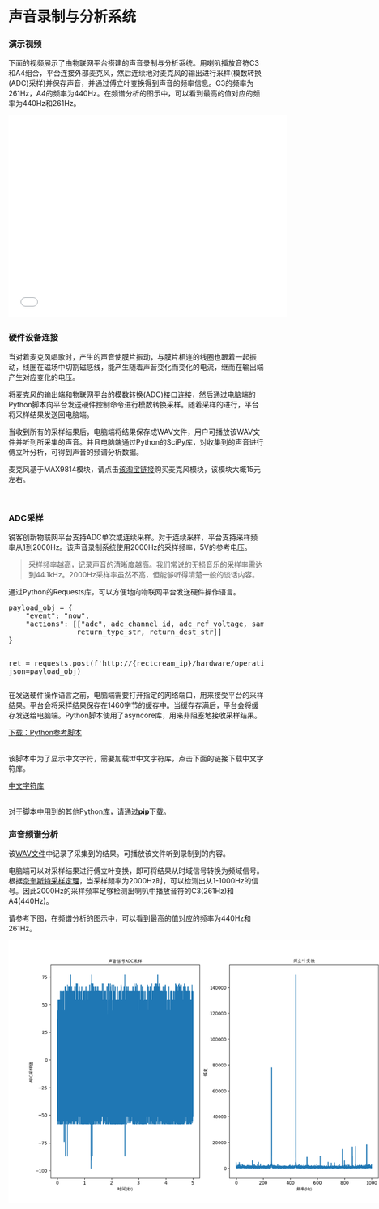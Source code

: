 <h1>声音录制与分析系统</h1>
<h3>演示视频</h3>
<p>下面的视频展示了由物联网平台搭建的声音录制与分析系统。用喇叭播放音符C3和A4组合，平台连接外部麦克风，然后连续地对麦克风的输出进行采样(模数转换(ADC)采样)并保存声音，并通过傅立叶变换得到声音的频率信息。C3的频率为261Hz，A4的频率为440Hz。在频谱分析的图示中，可以看到最高的值对应的频率为440Hz和261Hz。</p>
<iframe src="//player.bilibili.com/player.html?aid=600597188&bvid=BV15B4y1H71o&cid=763172812&page=1&danmaku=0" scrolling="no" border="0" frameborder="no" framespacing="0" allowfullscreen="true" width="550" height="400"> </iframe>

<h3>硬件设备连接</h3>
<div class="demos-content-paragraph">
<p>当对着麦克风唱歌时，产生的声音使膜片振动，与膜片相连的线圈也跟着一起振动，线圈在磁场中切割磁感线，能产生随着声音变化而变化的电流，继而在输出端产生对应变化的电压。</p>
<p>将麦克风的输出端和物联网平台的模数转换(ADC)接口连接，然后通过电脑端的Python脚本向平台发送硬件控制命令进行模数转换采样。随着采样的进行，平台将采样结果发送回电脑端。</p>
<p>当收到所有的采样结果后，电脑端将结果保存成WAV文件，用户可播放该WAV文件并听到所采集的声音。并且电脑端通过Python的SciPy库，对收集到的声音进行傅立叶分析，可得到声音的频谱分析数据。</p>
<p>麦克风基于MAX9814模块，请点击<a href="https://s.taobao.com/search?q=MAX9814&type=p&tmhkh5=&from=sea_1_searchbutton&catId=100&spm=a2141.241046-.searchbar.d_2_searchbox">该淘宝链接</a>购买麦克风模块，该模块大概15元左右。</p>
</div>

<img src="/img/adc_microphone/connections.png" style="max-width: 400px; height:auto" alt="">

<h3>ADC采样</h3>
<div class="demos-content-paragraph">
<p>锐客创新物联网平台支持ADC单次或连续采样。对于连续采样，平台支持采样频率从1到2000Hz。该声音录制系统使用2000Hz的采样频率，5V的参考电压。</p>
<blockquote>
采样频率越高，记录声音的清晰度越高。我们常说的无损音乐的采样率需达到44.1kHz。2000Hz采样率虽然不高，但能够听得清楚一般的谈话内容。
</blockquote>
<p>通过Python的Requests库，可以方便地向物联网平台发送硬件操作语言。</p>
<pre>
payload_obj = {
    "event": "now",
    "actions": [["adc", adc_channel_id, adc_ref_voltage, sample_rate, "s", duration, \
                return_type_str, return_dest_str]]
}

ret = requests.post(f'http://{rectcream_ip}/hardware/operation', json=payload_obj)
</pre>
<p>在发送硬件操作语言之前，电脑端需要打开指定的网络端口，用来接受平台的采样结果。平台会将采样结果保存在1460字节的缓存中。当缓存存满后，平台会将缓存发送给电脑端。Python脚本使用了asyncore库，用来非阻塞地接收采样结果。</p>
<a href="/download/adc_microphone/adc_microphone.py" download="adc_microphone.py">下载：Python参考脚本</a>
</br>
</br>
<p>该脚本中为了显示中文字符，需要加载ttf中文字符库，点击下面的链接下载中文字符库。</p>
<a href="/download/adc_microphone/AaKaiSong.ttf" download="AaKaiSong.ttf">中文字符库</a>
</br>
</br>
<p>对于脚本中用到的其他Python库，请通过<b>pip</b>下载。</p>
</div>

<h3>声音频谱分析</h3>
<div class="demos-content-paragraph">
<p>该<a href="/download/adc_microphone/sound.wav" download="sound.wav">WAV文件</a>中记录了采集到的结果。可播放该文件听到录制到的内容。</p>
<p>电脑端可以对采样结果进行傅立叶变换，即可将结果从时域信号转换为频域信号。根据<a href="https://baike.baidu.com/item/%E9%87%87%E6%A0%B7%E5%AE%9A%E7%90%86/8599843?fromtitle=%E5%A5%88%E5%A5%8E%E6%96%AF%E7%89%B9%E9%87%87%E6%A0%B7%E5%AE%9A%E7%90%86&fromid=11173466&fr=aladdin">奈奎斯特采样定理</a>，当采样频率为2000Hz时，可以检测出从1-1000Hz的信号。因此2000Hz的采样频率足够检测出喇叭中播放音符的C3(261Hz)和A4(440Hz)。</p>
<p>请参考下图，在频谱分析的图示中，可以看到最高的值对应的频率为440Hz和261Hz。</p>
</div>
<img src="/img/adc_microphone/waveform_and_fft.png" style="max-width: 800px; height:auto" alt="">

